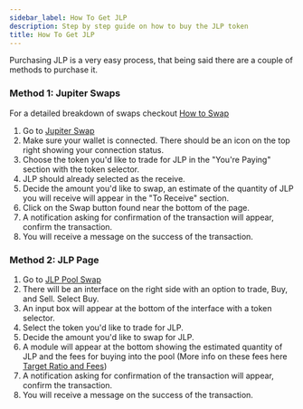 ```yaml
---
sidebar_label: How To Get JLP
description: Step by step guide on how to buy the JLP token
title: How To Get JLP
---
```


Purchasing JLP is a very easy process, that being said there are a couple of methods to purchase it. 

### Method 1: Jupiter Swaps

For a detailed breakdown of swaps checkout [How to Swap](../../Jupiter-swap/swap)

1. Go to [Jupiter Swap](https://jup.ag/swap/USDC-JLP)
2. Make sure your wallet is connected. There should be an icon on the top right showing your connection status.
3. Choose the token you'd like to trade for JLP in the "You're Paying" section with the token selector.
4. JLP should already selected as the receive.
6. Decide the amount you'd like to swap, an estimate of the quantity of JLP you will receive will appear in the "To Receive" section.
7. Click on the Swap button found near the bottom of the page.
8. A notification asking for confirmation of the transaction will appear, confirm the transaction.
9. You will receive a message on the success of the transaction.


### Method 2: JLP Page
1. Go to [JLP Pool Swap](https://jup.ag/perps-earn)
2. There will be an interface on the right side with an option to trade, Buy, and Sell. Select Buy.
3. An input box will appear at the bottom of the interface with a token selector.
5. Select the token you'd like to trade for JLP.
6. Decide the amount you'd like to swap for JLP.
7. A module will appear at the bottom showing the estimated quantity of JLP and the fees for buying into the pool (More info on these fees here [Target Ratio and Fees](../How-JLP-Works#target-ratio-and-fees))
8. A notification asking for confirmation of the transaction will appear, confirm the transaction.
9. You will receive a message on the success of the transaction.
